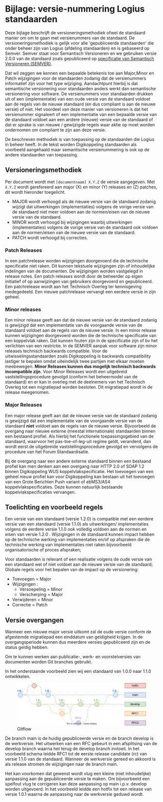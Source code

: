 # Bijlage: versie-nummering Logius standaarden
Deze bijlage beschrijft de versioneringsmethodiek ofwel de standaard manier om om te gaan met versienummers van de standaard. De versioneringsmethodiek is gelijk voor alle 'gepubliceerde standaarden' die onder beheer zijn van Logius (afdeling standaarden) en is gebaseerd op Semver. Semver staat voor Semantisch Versioneren en we gebruiken versie 2.0.0  van de standaard zoals gepubliceerd op [specificatie van Semantisch Versioneren (SEMVER)](https://semver.org/lang/nl/#semantisch-versioneren-200).

Dat wil zeggen we kennen een bepaalde betekenis toe aan Major,Minor en Patch wijzigingen voor de standaarden zodanig dat de versienummers informatief zijn voor het type wijziging. Aandachtpunt hierbij is dat semantische versionering voor standaarden anders werkt dan semantische versionering voor software. De versienummers voor standaarden drukken uit of een (implementatie) van een oude versie van de standaard voldoet aan de regels van de nieuwe standaard (en dus compliant is aan de nieuwe versie) of niet. 
Het voordeel van deze manier van versioneren is dat het versienummer signaleert of een implementatie van een bepaalde versie van de standaard voldoet aan een andere (nieuwe) versie van de standaard of dat er sprake is van nieuwe / gewijzigde regels waar aktie op moet worden ondernomen om compliant te zijn aan deze versie.

De beschreven methodiek is van toepassing op de standaarden die Logius in beheer heeft. In de tekst worden Digikoppeling standaarden als voorbeeld aangehaald maar semantische versienummering is ook op de andere standaarden van toepassing.

## Versioneringsmethodiek
Per document wordt met `[documentnaam] X.Y.Z` de versie aangegeven.
Met `X.Y.Z` wordt gerefereerd aan major (X) en minor (Y) releases en (Z) patches,
dit wordt hieronder toegelicht.

* MAJOR wordt verhoogd als de nieuwe versie van de standaard zodanig wijzigt dat uitwerkingen (implementaties) volgens de vorige versie van de standaard niet meer voldoen aan de normen/eisen van de nieuwe versie van de standaard.
* MINOR wordt verhoogd bij wijzigingen waarbij uitwerkingen (implementaties) volgens de vorige versie van de standaard ook voldoen aan de normen/eisen van de nieuwe versie van de standaard.
* PATCH wordt verhoogd bij correcties.

### Patch Releases
In een patchrelease worden wijzigingen doorgevoerd die de technische
specificatie niet raken. Dit kunnen tekstuele wijzigingen zijn of
inhoudelijke indelingen van de documenten. De wijzigingen worden
vastgelegd in release notes. Een patch releases wordt door de beheerder
op eigen initiatief of op aanwijzingen van gebruikers doorgevoerd en gepubliceerd.
Een patchrelease wordt aan het Technisch Overleg ter kennisgeving medegedeeld.
Een nieuwe patchrelease vervangt een eerdere versie in zijn geheel.

### Minor releases
Een minor release geeft aan dat de nieuwe versie van de standaard zodanig is gewijzigd dat een implementatie van de voorgaande versie van de standaard voldoet aan de regels van de nieuwe versie. In een minor release kunnen wijzigingen doorgevoerd worden die de technische
specificatie van een koppelvlak raken. Dat kunnen fouten zijn in de specificatie
zijn of bv het verlichten van een restrictie. In de SEMVER aanpak voor software zijn
minor releases technisch backwards compatible. Voor de uitwisselingsstandaarden zoals
Digikoppeling is backwards compatibility lastiger te bepalen omdat uiteindelijk
twee partijen met elkaar moeten meebewegen.
**Minor Releases kunnen dus mogelijk technisch backwards incompatible zijn**.
Voor Minor Releases wordt een uitgebreid vaststellingsprocedure gevolgd
(conform het beheermodel van de standaard) en er kan in overleg met de deelnemers
van het Technisch Overleg tot een migratiepad worden besloten. Dit migratiepad
wordt in de release meegenomen.

### Major Releases
Een major release geeft aan dat de nieuwe versie van de standaard zodanig is gewijzigd dat een implementatie van de voorgaande versie van de standaard **niet** voldoet aan de regels van de nieuwe versie.
Bijvoorbeeld de overgang naar nieuwe externe
(meestal internationale) standaarden binnen een bestaand profiel. Als hierbij het
functionele toepassingsgebied van de standaard, waarvoor het pas-toe-of-leg-uit
regime geldt, veranderd, dan wordt eerst de uitgebreide vaststellingsprocedure
gevolgd en vervolgens de procedure van het Forum Standaardisatie.

<aside class="example" title="Grote wijzigingen voor Digikoppeling">
Bij de overgang naar een andere externe standaard binnen een bestaand
profiel kan men denken aan een overgang naar HTTP 2.0 of SOAP 1.2 binnen
Digikoppeling WUS koppelvlakspecificatie.
Het toevoegen van een geheel nieuw profiel kan voor Digikoppeling kan bestaan
uit het toevoegen van een Grote Berichten Push variant of ebMS3/AS4
koppelvlakspecificaties. Deze kunnen natuurlijk bestaande koppelvlakspecificaties
vervangen.
</aside>

## Toelichting en voorbeeld regels
Een  versie van een standaard (versie 1.2.0) is compatible met een eerdere versie van een standaard (versie 1.1.0) als uitwerkingen/ implementaties volgens de eerdere versie 1.1.0 ook volledig voldoen aan de normen en eisen van versie 1.2.0 .
Wijzigingen in de standaard kunnen impact hebben op de technische werking van implementaties en/of op afspraken die de technische werking van implementaties niet raken bijvoorbeeld organisatorische of proces afspraken;

Voor standaarden is relevant of een realisatie volgens de oude versie van een standaard wel of niet voldoet aan de nieuwe versie van de standaard;
Globale regels voor het bepalen van de impact op de versionering:

- Toevoegen = Major
- Wijzigingen :
	- Versoepeling = Minor
	- Verscherping = Major
- Verwijderen = Minor
- Correctie = Patch

## Versie overgangen

Wanneer een nieuwe major versie uitkomt zal de oude versie conform de afgestemde migratiepad een einddatum van geldigheid krijgen. In de overgangsperiode kunnen dus meerdere versies gepubliceerd zijn en de status geldig hebben.

Om te kunnen werken aan publicatie-, werk- en voorstelversies van documenten worden Git branches gebruikt.

<aside class="example">
In het onderstaande voorbeeld zien wij een standaard van 1.0.0 naar 1.1.0 ontwikkelen.

<figure id="Gitflow">
  <img src="images/Semver_gitflow_branches.svg" alt="Weergave van splitsende braches" />
  <figcaption>Gitflow</figcaption>
</figure>

De branch main is de huidig gepubliceerde versie en de branch develop is de werkversie. Het uitwerken van een RFC gebeurt in een afsplitsing van de develop branch waarna het terug de develop branch invloeit. In het voorbeeld schema leidde RFC1 tot de eerste release candidate (rc) van versie 1.1.0 van de standaard. Wanneer de werkversie gereed en akkoord is als release stromen de wijzigingen naar de branch main.

Het kan voorkomen dat gewenst wordt vlug een kleine (niet inhoudelijke) aanpassing aan de gepubliceerde versie te maken. Om bijvoorbeeld een spelfout vlug te corrigeren kan deze aanpassing op main i.p.v. develop worden uitgevoerd. In het voorbeeld leidde een hotfix tot een release van versie 1.0.1 waarna de aanpassing naar de werkversie geduwd wordt.
</aside>
